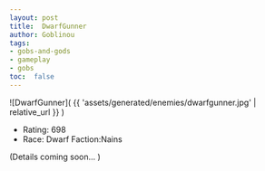 ```yaml
---
layout: post
title:  DwarfGunner
author: Goblinou
tags:
- gobs-and-gods
- gameplay
- gobs
toc:  false
---
```


![DwarfGunner]( {{ 'assets/generated/enemies/dwarfgunner.jpg' | relative_url }} )
- Rating: 698
- Race: Dwarf  Faction:Nains

(Details coming soon... )